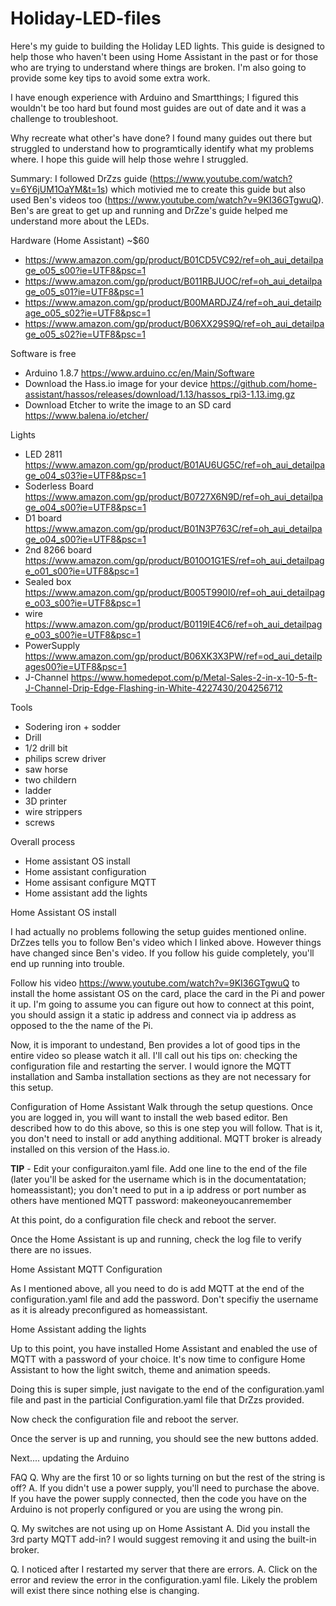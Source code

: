 # Holiday-LED-files

Here's my guide to building the Holiday LED lights.  This guide is designed to help those who haven't been using Home Assistant in the past or for those who are trying to understand where things are broken.  I'm also going to provide some key tips to avoid some extra work.

I have enough experience with Arduino and Smartthings; I figured this wouldn't be too hard but found most guides are out of date and it was a challenge to troubleshoot.  

Why recreate what other's have done? 
I found many guides out there but struggled to understand how to programtically identify what my problems where.  I hope this guide will help those wehre I struggled.

Summary:
I followed DrZzs guide (https://www.youtube.com/watch?v=6Y6jUM1OaYM&t=1s) which motivied me to create this guide but also used Ben's videos too (https://www.youtube.com/watch?v=9KI36GTgwuQ).  Ben's are great to get up and running and DrZze's guide helped me understand more about the LEDs.   

Hardware (Home Assistant) ~$60
- https://www.amazon.com/gp/product/B01CD5VC92/ref=oh_aui_detailpage_o05_s00?ie=UTF8&psc=1
- https://www.amazon.com/gp/product/B011RBJUOC/ref=oh_aui_detailpage_o05_s01?ie=UTF8&psc=1
- https://www.amazon.com/gp/product/B00MARDJZ4/ref=oh_aui_detailpage_o05_s02?ie=UTF8&psc=1
- https://www.amazon.com/gp/product/B06XX29S9Q/ref=oh_aui_detailpage_o05_s02?ie=UTF8&psc=1

Software is free
- Arduino 1.8.7 https://www.arduino.cc/en/Main/Software
- Download the Hass.io image for your device https://github.com/home-assistant/hassos/releases/download/1.13/hassos_rpi3-1.13.img.gz
- Download Etcher to write the image to an SD card https://www.balena.io/etcher/

Lights
- LED 2811 https://www.amazon.com/gp/product/B01AU6UG5C/ref=oh_aui_detailpage_o04_s03?ie=UTF8&psc=1
- Soderless Board https://www.amazon.com/gp/product/B0727X6N9D/ref=oh_aui_detailpage_o04_s00?ie=UTF8&psc=1
- D1 board https://www.amazon.com/gp/product/B01N3P763C/ref=oh_aui_detailpage_o04_s00?ie=UTF8&psc=1
- 2nd 8266 board https://www.amazon.com/gp/product/B010O1G1ES/ref=oh_aui_detailpage_o01_s00?ie=UTF8&psc=1
- Sealed box https://www.amazon.com/gp/product/B005T990I0/ref=oh_aui_detailpage_o03_s00?ie=UTF8&psc=1
- wire https://www.amazon.com/gp/product/B0119IE4C6/ref=oh_aui_detailpage_o03_s00?ie=UTF8&psc=1
- PowerSupply https://www.amazon.com/gp/product/B06XK3X3PW/ref=od_aui_detailpages00?ie=UTF8&psc=1
- J-Channel https://www.homedepot.com/p/Metal-Sales-2-in-x-10-5-ft-J-Channel-Drip-Edge-Flashing-in-White-4227430/204256712

Tools
- Sodering iron + sodder
- Drill
- 1/2 drill bit
- philips screw driver
- saw horse
- two childern
- ladder
- 3D printer
- wire strippers
- screws

Overall process
- Home assistant OS install
- Home assistant configuration
- Home assisant configure MQTT 
- Home assistant add the lights

Home Assistant OS install

I had actually no problems following the setup guides mentioned online.  DrZzes tells you to follow Ben's video which I linked above.  However things have changed since Ben's video.  If you follow his guide completely, you'll end up running into trouble.

Follow his video https://www.youtube.com/watch?v=9KI36GTgwuQ to install the home assistant OS on the card, place the card in the Pi and power it up.  I'm going to assume you can figure out how to connect at this point, you should assign it a static ip address and connect via ip address as opposed to the the name of the Pi.

Now, it is imporant to undestand, Ben provides a lot of good tips in the entire video so please watch it all.  I'll call out his tips on: checking the configuration file and restarting the server.  I would ignore the MQTT installation and Samba installation sections as they are not necessary for this setup.

Configuration of Home Assistant
Walk through the setup questions.  Once you are logged in, you will want to install the web based editor.  Ben described how to do this above, so this is one step you will follow.  That is it, you don't need to install or add anything additional.  MQTT broker is already installed on this version of the Hass.io.

**TIP** - Edit your configuraiton.yaml file.  Add one line to the end of the file (later you'll be asked for the username which is in the documentatation; homeassistant); you don't need to put in a ip address or port number as others have mentioned
MQTT
 password: makeoneyoucanremember
 
At this point, do a configuration file check and reboot the server.

Once the Home Assistant is up and running, check the log file to verify there are no issues. 


Home Assistant MQTT Configuration

As I mentioned above, all you need to do is add MQTT at the end of the configuration.yaml file and add the password.  Don't specifiy the username as it is already preconfigured as homeassistant.

Home Assistant adding the lights

Up to this point, you have installed Home Assistant and enabled the use of MQTT with a password of your choice.  It's now time to configure Home Assistant to how the light switch, theme and animation speeds.

Doing this is super simple, just navigate to the end of the configuration.yaml file and past in the particial Configuration.yaml file that DrZzs provided.

Now check the configuration file and reboot the server.

Once the server is up and running, you should see the new buttons added.

Next.... updating the Arduino


FAQ
Q. Why are the first 10 or so lights turning on but the rest of the string is off?
A.  If you didn't use a power supply, you'll need to purchase the above.  If you have the power supply connected, then the code you have on the Arduino is not properly configured or you are using the wrong pin.

Q. My switches are not using up on Home Assistant
A. Did you install the 3rd party MQTT add-in? I would suggest removing it and using the built-in broker.

Q. I noticed after I restarted my server that there are errors.
A. Click on the error and review the error in the configuration.yaml file.  Likely the problem will exist there since nothing else is changing.

















